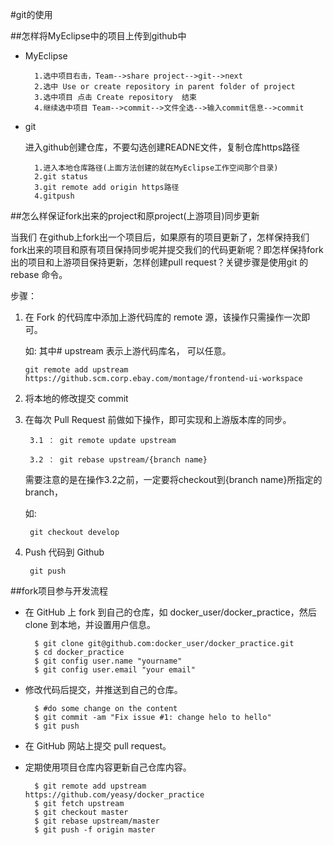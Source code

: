 #git的使用

##怎样将MyEclipse中的项目上传到github中
* MyEclipse

		1.选中项目右击，Team-->share project-->git-->next
		2.选中 Use or create repository in parent folder of project
		3.选中项目 点击 Create repository  结束
		4.继续选中项目 Team-->commit-->文件全选-->输入commit信息-->commit
* git 

	进入github创建仓库，不要勾选创建READNE文件，复制仓库https路径

		1.进入本地仓库路径(上面方法创建的就在MyEclipse工作空间那个目录)
		2.git status
		3.git remote add origin https路径
		4.gitpush


##怎么样保证fork出来的project和原project(上游项目)同步更新

当我们 在github上fork出一个项目后，如果原有的项目更新了，怎样保持我们fork出来的项目和原有项目保持同步呢并提交我们的代码更新呢？即怎样保持fork出的项目和上游项目保持更新，怎样创建pull request？关键步骤是使用git 的 rebase 命令。 	

步骤：

1.  在 Fork 的代码库中添加上游代码库的 remote 源，该操作只需操作一次即可。

	如: 其中# upstream 表示上游代码库名， 可以任意。

		git remote add upstream https://github.scm.corp.ebay.com/montage/frontend-ui-workspace

2. 将本地的修改提交 commit

3. 在每次 Pull Request 前做如下操作，即可实现和上游版本库的同步。

      	3.1 ： git remote update upstream

      	3.2 ： git rebase upstream/{branch name}

	需要注意的是在操作3.2之前，一定要将checkout到{branch name}所指定的branch，

	如:

		git checkout develop

4. Push 代码到 Github

		git push
		

##fork项目参与开发流程
* 在 GitHub 上 fork 到自己的仓库，如 docker_user/docker_practice，然后 clone 到本地，并设置用户信息。

		$ git clone git@github.com:docker_user/docker_practice.git
		$ cd docker_practice
		$ git config user.name "yourname"
		$ git config user.email "your email"


* 修改代码后提交，并推送到自己的仓库。

		$ #do some change on the content
		$ git commit -am "Fix issue #1: change helo to hello"
		$ git push
	

* 在 GitHub 网站上提交 pull request。

* 定期使用项目仓库内容更新自己仓库内容。

		$ git remote add upstream https://github.com/yeasy/docker_practice
		$ git fetch upstream
		$ git checkout master
		$ git rebase upstream/master
		$ git push -f origin master
